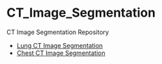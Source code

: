 # CT_Image_Segmentation
CT Image Segmentation Repository 

- [Lung CT Image Segmentation](https://github.com/Byeon-MJ/CT_Image_Segmentation/blob/main/CT_Lung_Image_Segmentation_Keras.ipynb)
- [Chest CT Image Segmentation](https://github.com/Byeon-MJ/CT_Image_Segmentation/blob/main/CT_Chest_Image_Segmentation_Unet.ipynb)

